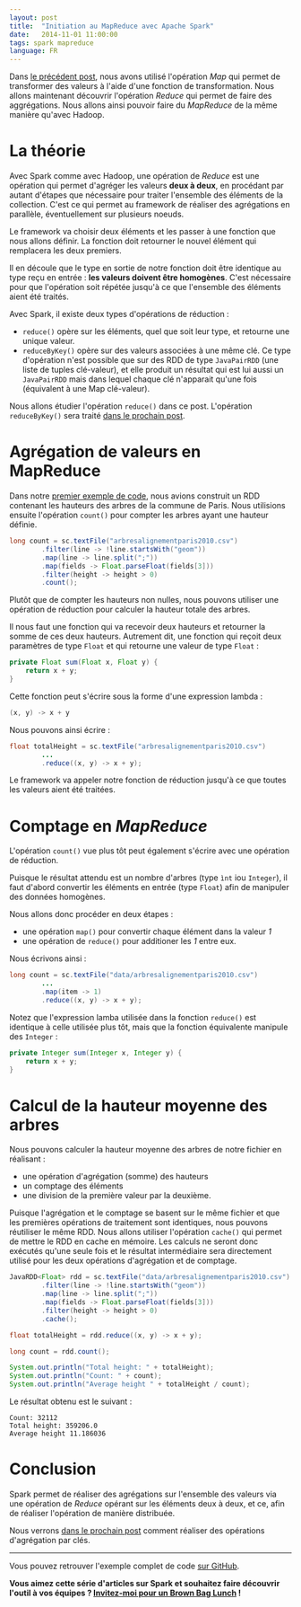 ```yaml
---
layout: post
title:  "Initiation au MapReduce avec Apache Spark"
date:   2014-11-01 11:00:00
tags: spark mapreduce
language: FR
---
```

Dans [le précédent post](/2014/10/29/introduction-apache-spark.html), nous avons utilisé l'opération _Map_ qui permet de transformer des valeurs à l'aide d'une fonction de transformation. Nous allons maintenant découvrir l'opération _Reduce_ qui permet de faire des aggrégations. Nous allons ainsi pouvoir faire du _MapReduce_ de la même manière qu'avec Hadoop.

# La théorie

Avec Spark comme avec Hadoop, une opération de _Reduce_ est une opération qui permet d'agréger les valeurs **deux à deux**, en procédant par autant d'étapes que nécessaire pour traiter l'ensemble des éléments de la collection. C'est ce qui permet au framework de réaliser des agrégations en parallèle, éventuellement sur plusieurs noeuds.

Le framework va choisir deux éléments et les passer à une fonction que nous allons définir. La fonction doit retourner le nouvel élément qui remplacera les deux premiers.

Il en découle que le type en sortie de notre fonction doit être identique au type reçu en entrée : **les valeurs doivent être homogènes**. C'est nécessaire pour que l'opération soit répétée jusqu'à ce que l'ensemble des éléments aient été traités.

Avec Spark, il existe deux types d'opérations de réduction :

- `reduce()` opère sur les éléments, quel que soit leur type, et retourne une unique valeur.
- `reduceByKey()` opère sur des valeurs associées à une même clé. Ce type d'opération n'est possible que sur des RDD de type `JavaPairRDD` (une liste de tuples clé-valeur), et elle produit un résultat qui est lui aussi un `JavaPairRDD` mais dans lequel chaque clé n'apparait qu'une fois (équivalent à une Map clé-valeur).

Nous allons étudier l'opération `reduce()` dans ce post. L'opération `reduceByKey()` sera traité [dans le prochain post](/2014/11/06/mapreduce-et-manipulations-par-cles-avec-apache-spark.html).

# Agrégation de valeurs en MapReduce

Dans notre [premier exemple de code](/2014/10/29/introduction-apache-spark.html), nous avions construit un RDD contenant les hauteurs des arbres de la commune de Paris. Nous utilisions ensuite l'opération `count()` pour compter les arbres ayant une hauteur définie.

```java
long count = sc.textFile("arbresalignementparis2010.csv")
        .filter(line -> !line.startsWith("geom"))
        .map(line -> line.split(";"))
        .map(fields -> Float.parseFloat(fields[3]))
        .filter(height -> height > 0)
        .count();
```

Plutôt que de compter les hauteurs non nulles, nous pouvons utiliser une opération de réduction pour calculer la hauteur totale des arbres.

Il nous faut une fonction qui va recevoir deux hauteurs et retourner la somme de ces deux hauteurs. Autrement dit, une fonction qui reçoit deux paramètres de type `Float` et qui retourne une valeur de type `Float` :

```java
private Float sum(Float x, Float y) {
    return x + y;
}
```

Cette fonction peut s'écrire sous la forme d'une expression lambda :

```java
(x, y) -> x + y
```

Nous pouvons ainsi écrire :

```java
float totalHeight = sc.textFile("arbresalignementparis2010.csv")
        ...
        .reduce((x, y) -> x + y);
```

Le framework va appeler notre fonction de réduction jusqu'à ce que toutes les valeurs aient été traitées.

# Comptage en _MapReduce_

L'opération `count()` vue plus tôt peut également s'écrire avec une opération de réduction.

Puisque le résultat attendu est un nombre d'arbres (type `ìnt` iou `Integer`), il faut d'abord convertir les éléments en entrée (type `Float`) afin de manipuler des données homogènes.

Nous allons donc procéder en deux étapes :

- une opération `map()` pour convertir chaque élément dans la valeur _1_
- une opération de `reduce()` pour additioner les _1_ entre eux.

Nous écrivons ainsi :

```java
long count = sc.textFile("data/arbresalignementparis2010.csv")
        ...
        .map(item -> 1)
        .reduce((x, y) -> x + y);
```

Notez que l'expression lamba utilisée dans la fonction `reduce()` est identique à celle utilisée plus tôt, mais que la fonction équivalente manipule des `Integer` :

```java
private Integer sum(Integer x, Integer y) {
    return x + y;
}
```

# Calcul de la hauteur moyenne des arbres

Nous pouvons calculer la hauteur moyenne des arbres de notre fichier en réalisant :

- une opération d'agrégation (somme) des hauteurs
- un comptage des éléments
- une division de la première valeur par la deuxième.

Puisque l'agrégation et le comptage se basent sur le même fichier et que les premières opérations de traitement sont identiques, nous pouvons réutiliser le même RDD. Nous allons utiliser l'opération `cache()` qui permet de mettre le RDD en cache en mémoire. Les calculs ne seront donc exécutés qu'une seule fois et le résultat intermédiaire sera directement utilisé pour les deux opérations d'agrégation et de comptage.

```java
JavaRDD<Float> rdd = sc.textFile("data/arbresalignementparis2010.csv")
        .filter(line -> !line.startsWith("geom"))
        .map(line -> line.split(";"))
        .map(fields -> Float.parseFloat(fields[3]))
        .filter(height -> height > 0)
        .cache();

float totalHeight = rdd.reduce((x, y) -> x + y);

long count = rdd.count();

System.out.println("Total height: " + totalHeight);
System.out.println("Count: " + count);
System.out.println("Average height " + totalHeight / count);
```

Le résultat obtenu est le suivant :

    Count: 32112
    Total height: 359206.0
    Average height 11.186036

# Conclusion

Spark permet de réaliser des agrégations sur l'ensemble des valeurs via une opération de _Reduce_ opérant sur les éléments deux à deux, et ce, afin de réaliser l'opération de manière distribuée.

Nous verrons [dans le prochain post](/2014/11/06/mapreduce-et-manipulations-par-cles-avec-apache-spark.html) comment réaliser des opérations d'agrégation par clés.

---

Vous pouvez retrouver l'exemple complet de code [sur GitHub](https://github.com/aseigneurin/spark-sandbox).

**Vous aimez cette série d'articles sur Spark et souhaitez faire découvrir l'outil à vos équipes ? [Invitez-moi pour un Brown Bag Lunch](http://www.brownbaglunch.fr/baggers.html#Alexis_Seigneurin_Paris) !**